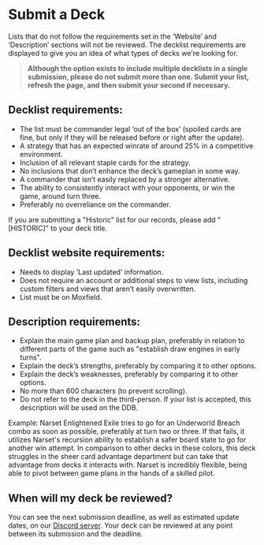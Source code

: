 # Submit a Deck
Lists that do not follow the requirements set in the ‘Website’ and ‘Description’ sections will not be reviewed. The decklist requirements are displayed to give you an idea of what types of decks we're looking for.  

> __Although the option exists to include multiple decklists in a single submission, please do not submit more than one. Submit your list, refresh the page, and then submit your second if necessary.__

## Decklist requirements:
- The list must be commander legal ‘out of the box’ (spoiled cards are fine, but only if they will be released before or right after the update).
- A strategy that has an expected winrate of around 25% in a competitive environment.
- Inclusion of all relevant staple cards for the strategy.
- No inclusions that don’t enhance the deck’s gameplan in some way.
- A commander that isn’t easily replaced by a stronger alternative.
- The ability to consistently interact with your opponents, or win the game, around turn three.
- Preferably no overreliance on the commander.

If you are submitting a "Historic" list for our records, please add "[HISTORIC]" to your deck title.

## Decklist website requirements:
- Needs to display ‘Last updated’ information.
- Does not require an account or additional steps to view lists, including custom filters and views that aren’t easily overwritten.
- List must be on Moxfield.

## Description requirements:
- Explain the main game plan and backup plan, preferably in relation to different parts of the game such as "establish draw engines in early turns".
- Explain the deck’s strengths, preferably by comparing it to other options.
- Explain the deck’s weaknesses, preferably by comparing it to other options.
- No more than 600 characters (to prevent scrolling).
- Do not refer to the deck in the third-person. If your list is accepted, this description will be used on the DDB.

Example: Narset Enlightened Exile tries to go for an Underworld Breach combo as soon as possible, preferably at turn two or three. If that fails, it utilizes Narset's recursion ability to establish a safer board state to go for another win attempt. In comparison to other decks in these colors, this deck struggles in the sheer card advantage department but can take that advantage from decks it interacts with. Narset is incredibly flexible, being able to pivot between game plans in the hands of a skilled pilot.

## When will my deck be reviewed?
You can see the next submission deadline, as well as estimated update dates, on our [Discord server](https://discord.gg/BXPyu2P). Your deck can be reviewed at any point between its submission and the deadline.
